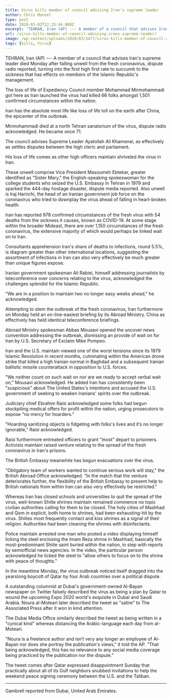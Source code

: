 ```yaml
---
title: Virus kills member of council advising Iran's supreme leader
author: Chris Manoel
type: post
date: 2020-03-02T12:23:44.000Z
excerpt: 'TEHRAN, Iran (AP) --- A member of a council that advises Iran''s supreme leader died Monday after falling sick from the new coronavirus, state radio reported, becoming the first top official to succumb to the illness that is affecting members of the Islamic Republic''s leadership. The death of Expediency Council member Mohammad Mirmohammadi came as&hellip;'
url: /virus-kills-member-of-council-advising-irans-supreme-leader/
image: /wp-content/uploads/2020/03/3477/virus-kills-member-of-council-advising-irans-supreme-leader.jpg
tags: [kills, Virus]
---
```


TEHRAN, Iran (AP) --- A member of a council that advises Iran's supreme leader died Monday after falling unwell from the fresh coronavirus, dispute radio reported, turning into the first high first rate to succumb to the sickness that has effects on members of the Islamic Republic's management.

The loss of life of Expediency Council member Mohammad Mirmohammadi got here as Iran launched the virus had killed 66 folks amongst 1,501 confirmed circumstances within the nation.

Iran has the absolute most life like loss of life toll on the earth after China, the epicenter of the outbreak.

Mirmohammadi died at a north Tehran sanatorium of the virus, dispute radio acknowledged. He became once 71.

The council advises Supreme Leader Ayatollah Ali Khamenei, as effectively as settles disputes between the high cleric and parliament.

His loss of life comes as other high officers maintain shriveled the virus in Iran.

These unwell comprise Vice President Masoumeh Ebtekar, greater identified as "Sister Mary," the English-speaking spokeswoman for the college students who seized the U.S. Embassy in Tehran in 1979 and sparked the 444-day hostage disaster, dispute media reported. Also unwell is Iraj Harirchi, the head of an Iranian government job force on the coronavirus who tried to downplay the virus ahead of falling in heart-broken health.

Iran has reported 978 confirmed circumstances of the fresh virus with 54 deaths from the sickness it causes, known as COVID-19. At some stage within the broader Mideast, there are over 1,150 circumstances of the fresh coronavirus, the extensive majority of which would perhaps be linked wait on to Iran.

Consultants apprehension Iran's share of deaths to infections, round 5.5%, is diagram greater than other international locations, suggesting the assortment of infections in Iran can also very effectively be much greater than unique figures expose.

Iranian government spokesman Ali Rabiei, himself addressing journalists by teleconference over concerns relating to the virus, acknowledged the challenges splendid for the Islamic Republic.

"We are in a position to maintain two no longer easy weeks ahead," he acknowledged.

Attempting to stem the outbreak of the fresh coronavirus, Iran furthermore on Monday held an on-line-easiest briefing by its Abroad Ministry. China as effectively has held identical teleconference briefings.

Abroad Ministry spokesman Abbas Mousavi opened the uncover news convention addressing the outbreak, dismissing an provide of wait on for Iran by U.S. Secretary of Exclaim Mike Pompeo.

Iran and the U.S. maintain viewed one of the worst tensions since its 1979 Islamic Revolution in recent months, culminating within the American drone strike that killed a high Iranian normal in Baghdad and a subsequent Iranian ballistic missile counterattack in opposition to U.S. forces.

"We neither count on such wait on nor are we ready to accept verbal wait on," Mousavi acknowledged. He added Iran has consistently been "suspicious" about The United States's intentions and accused the U.S. government of seeking to weaken Iranians' spirits over the outbreak.

Judiciary chief Ebrahim Raisi acknowledged some folks had begun stockpiling medical offers for profit within the nation, urging prosecutors to expose "no mercy for hoarders."

"Hoarding sanitizing objects is fidgeting with folks's lives and it’s no longer ignorable," Raisi acknowledged.

Raisi furthermore entreated officers to grant "most" depart to prisoners. Activists maintain raised venture relating to the spread of the fresh coronavirus in Iran's prisons.

The British Embassy meanwhile has begun evacuations over the virus.

"Obligatory team of workers wanted to continue serious work will stay," the British Abroad Office acknowledged. "In the match that the venture deteriorates further, the flexibility of the British Embassy to present help to British nationals from within Iran can also very effectively be restricted."

Whereas Iran has closed schools and universities to quit the spread of the virus, well-known Shiite shrines maintain remained commence no topic civilian authorities calling for them to be closed. The holy cities of Mashhad and Qom in explicit, both home to shrines, had been exhausting-hit by the virus. Shiites most frequently contact and kiss shrines as a signal of their religion. Authorities had been cleaning the shrines with disinfectants.

Police maintain arrested one man who posted a video displaying himself licking the steel enclosing the Imam Reza shrine in Mashhad, basically the most-predominant Shiite saint buried within the nation, in step with reports by semiofficial news agencies. In the video, the particular person acknowledged he licked the steel to "allow others to focus on to the shrine with peace of thoughts."

In the meantime Monday, the virus outbreak noticed itself dragged into the yearslong boycott of Qatar by four Arab countries over a political dispute.

A outstanding columnist at Dubai's government-owned Al-Bayan newspaper on Twitter falsely described the virus as being a plan by Qatar to wound the upcoming Expo 2020 world's exquisite in Dubai  and Saudi Arabia. Noura al-Moteari later described the tweet as "satire" to The Associated Press after it won in kind attention.

The Dubai Media Office similarly described the tweet as being written in a "cynical kind" whereas distancing the Arabic-language each day from al-Moteari.

"Noura is a freelance author and isn’t very any longer an employee of Al-Bayan nor does she portray the publication's views," it told the AP. "That being acknowledged, this has no relevance to any social media coverage being practiced by the publication nor the dispute."

The tweet comes after Qatar expressed disappointment Sunday that practically about all of its Gulf neighbors snubbed invitations to help the weekend peace signing ceremony between the U.S. and the Taliban.

* * *

Gambrell reported from Dubai, United Arab Emirates.
